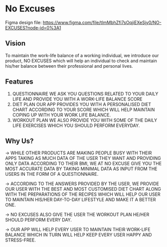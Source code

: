 # No Excuses

Figma design file: https://www.figma.com/file/tlmMbhZfi7sOqjiEXeSjy0/NO-EXCUSES?node-id=0%3A1

## Vision
To maintain the work-life balance of  a working individual, we introduce  our product, NO EXCUSES which will  help an individual to check and  maintain his/her balance between  their professional and personal lives.

## Features
1. QUESTIONNAIRE
  WE ASK YOU QUESTIONS RELATED TO YOUR  DAILY LIFE AND PROVIDE YOU WITH A  WORK-LIFE BALANCE SCORE
2. DIET PLAN
  OUR APP PROVIDES YOU WITH A  PERSONALISED DIET CHART ACCORDING TO  YOUR SCORE WHICH WILL HELP MAINTAIN  COPING UP WITH YOUR WORK LIFE BALANCE.
3. WORKOUT PLAN
  WE ALSO PROVIDE YOU WITH SOME OF THE  DAILY LIFE EXERCISES WHICH YOU SHOULD  PERFORM EVERYDAY.

## Why Us?
-> WHILE OTHER PRODUCTS ARE MAKING PEOPLE BUSY WITH THEIR APPS TAKING AS MUCH DATA OF THE USER  THEY WANT AND PROVIDING ONLY DATA ACCORDING TO THEIR BMI, WE AT NO EXCUSE GIVE YOU THE MOST  ACCURATE DATA BY TAKING MINIMAL DATA AS INPUT FROM THE USERS IN THE FORM OF A QUESTIONNAIRE.

-> ACCORDING TO THE ANSWERS PROVIDED BY THE USER, WE PROVIDE OUR USER WITH THE BEST AND MOST  CUSTOMISED DIET CHART ALONG WITH THE PREPARATIONS OF THE RECIPES WHICH WILL HELP OUR USER  TO MAINTAIN HIS/HER DAY-TO-DAY LIFESTYLE AND MAKE IT A BETTER ONE.

-> NO EXCUSES ALSO GIVE THE USER THE WORKOUT PLAN HE/HER SHOULD PERFORM EVERY DAY.

-> OUR APP WILL HELP EVERY USER TO MAINTAIN THEIR WORK-LIFE BALANCE WHICH IN TURN WILL HELP KEEP  EVERY USER HAPPY AND STRESS-FREE.
